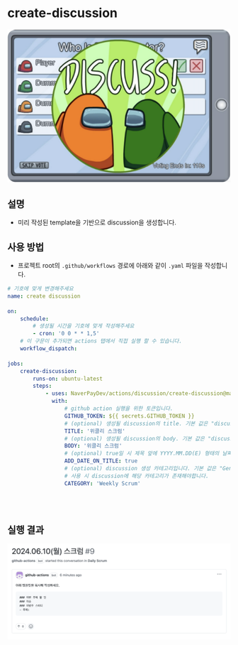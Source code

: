 # create-discussion

![discuss](./src/assets/discuss.png)

## 설명

- 미리 작성된 template을 기반으로 discussion을 생성합니다.

## 사용 방법

- 프로젝트 root의 `.github/workflows` 경로에 아래와 같이 `.yaml` 파일을 작성합니다.

```yaml
# 기호에 맞게 변경해주세요
name: create discussion

on:
    schedule:
        # 생성될 시간을 기호에 맞게 작성해주세요    
        - cron: '0 0 * * 1,5'
    # 이 구문이 추가되면 actions 탭에서 직접 실행 할 수 있습니다.
    workflow_dispatch:

jobs:
    create-discussion:
        runs-on: ubuntu-latest
        steps:
            - uses: NaverPayDev/actions/discussion/create-discussion@main
              with:
                  # github action 실행을 위한 토큰입니다.
                  GITHUB_TOKEN: ${{ secrets.GITHUB_TOKEN }}
                  # (optional) 생성될 discussion의 title. 기본 값은 "discussion title" 입니다.
                  TITLE: '위클리 스크럼'
                  # (optional) 생성될 discussion의 body. 기본 값은 "discussion body" 입니다.
                  BODY: '위클리 스크럼'
                  # (optional) true일 시 제목 앞에 YYYY.MM.DD(E) 형태의 날짜를 추가합니다.
                  ADD_DATE_ON_TITLE: true
                  # (optional) discussion 생성 카테고리입니다. 기본 값은 "General" 입니다.
                  # 사용 시 discussion에 해당 카테고리가 존재해야합니다.
                  CATEGORY: 'Weekly Scrum'


            
```

## 실행 결과

![example](./src/assets/example.png)
